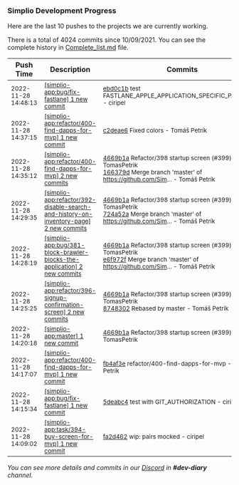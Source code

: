 
### Simplio Development Progress

Here are the last 10 pushes to the projects we are currently working.

There is a total of 4024 commits since 10/09/2021. You can see the complete history in
 [Complete_list.md](Complete_list.md) file.

| Push Time | Description | Commits |
| --- | --- | --- |
| <sub>2022-11-28 14:48:13</sub> | <sub>[[simplio-app:bug/fix\-fastlane] 1 new commit](https://github.com/SimplioOfficial/simplio-app/commit/ebd0c1b67495efdb06dd90ac9eb616bb2fff6eae)</sub> | <sub>[ebd0c1b](https://github.com/SimplioOfficial/simplio-app/commit/ebd0c1b67495efdb06dd90ac9eb616bb2fff6eae) test FASTLANE_APPLE_APPLICATION_SPECIFIC_PASSWORD - ciripel</sub> |
| <sub>2022-11-28 14:37:15</sub> | <sub>[[simplio-app:refactor/400\-find\-dapps\-for\-mvp] 1 new commit](https://github.com/SimplioOfficial/simplio-app/commit/c2deae60a3f8a7eb0d4568e5ebc457719e0e4126)</sub> | <sub>[c2deae6](https://github.com/SimplioOfficial/simplio-app/commit/c2deae60a3f8a7eb0d4568e5ebc457719e0e4126) Fixed colors - Tomáš Petrík</sub> |
| <sub>2022-11-28 14:35:12</sub> | <sub>[[simplio-app:refactor/400\-find\-dapps\-for\-mvp] 2 new commits](https://github.com/SimplioOfficial/simplio-app/compare/fb4af3e3685f...166379d6de4a)</sub> | <sub>[4669b1a](https://github.com/SimplioOfficial/simplio-app/commit/4669b1a2d1476925f33f74ba3c0b4634f4ba47bc) Refactor/398 startup screen (#399) - TomasPetrik<br>[166379d](https://github.com/SimplioOfficial/simplio-app/commit/166379d6de4add3057b2f5bf546f2b921d7e85a0) Merge branch 'master' of https://github.com/Sim... - Tomáš Petrík</sub> |
| <sub>2022-11-28 14:29:35</sub> | <sub>[[simplio-app:refactor/392\-disable\-search\-and\-history\-on\-inventory\-page] 2 new commits](https://github.com/SimplioOfficial/simplio-app/compare/9b1a2d80f57a...724a52a4bf41)</sub> | <sub>[4669b1a](https://github.com/SimplioOfficial/simplio-app/commit/4669b1a2d1476925f33f74ba3c0b4634f4ba47bc) Refactor/398 startup screen (#399) - TomasPetrik<br>[724a52a](https://github.com/SimplioOfficial/simplio-app/commit/724a52a4bf4134337433fd3f19bb67aa22f2b8dc) Merge branch 'master' of https://github.com/Sim... - Tomáš Petrík</sub> |
| <sub>2022-11-28 14:28:19</sub> | <sub>[[simplio-app:bug/381\-block\-brawler\-blocks\-the\-application] 2 new commits](https://github.com/SimplioOfficial/simplio-app/compare/9709ff3fdd62...e6f972f27084)</sub> | <sub>[4669b1a](https://github.com/SimplioOfficial/simplio-app/commit/4669b1a2d1476925f33f74ba3c0b4634f4ba47bc) Refactor/398 startup screen (#399) - TomasPetrik<br>[e6f972f](https://github.com/SimplioOfficial/simplio-app/commit/e6f972f27084138e7a8763f309e091fbba63bb17) Merge branch 'master' of https://github.com/Sim... - Tomáš Petrík</sub> |
| <sub>2022-11-28 14:25:25</sub> | <sub>[[simplio-app:refactor/396\-signup\-confirmation\-screen] 2 new commits](https://github.com/SimplioOfficial/simplio-app/compare/4f6a55304fb8...8748302e1e6b)</sub> | <sub>[4669b1a](https://github.com/SimplioOfficial/simplio-app/commit/4669b1a2d1476925f33f74ba3c0b4634f4ba47bc) Refactor/398 startup screen (#399) - TomasPetrik<br>[8748302](https://github.com/SimplioOfficial/simplio-app/commit/8748302e1e6b734670f1db6a3793e945eb17f902) Rebased by master - Tomáš Petrík</sub> |
| <sub>2022-11-28 14:20:18</sub> | <sub>[[simplio-app:master] 1 new commit](https://github.com/SimplioOfficial/simplio-app/commit/4669b1a2d1476925f33f74ba3c0b4634f4ba47bc)</sub> | <sub>[4669b1a](https://github.com/SimplioOfficial/simplio-app/commit/4669b1a2d1476925f33f74ba3c0b4634f4ba47bc) Refactor/398 startup screen (#399) - TomasPetrik</sub> |
| <sub>2022-11-28 14:17:07</sub> | <sub>[[simplio-app:refactor/400\-find\-dapps\-for\-mvp] 1 new commit](https://github.com/SimplioOfficial/simplio-app/commit/fb4af3e3685f845b747083f48318a7e45897d86a)</sub> | <sub>[fb4af3e](https://github.com/SimplioOfficial/simplio-app/commit/fb4af3e3685f845b747083f48318a7e45897d86a) refactor/400-find-dapps-for-mvp - Tomáš Petrík</sub> |
| <sub>2022-11-28 14:15:34</sub> | <sub>[[simplio-app:bug/fix\-fastlane] 1 new commit](https://github.com/SimplioOfficial/simplio-app/commit/5deabc44de264ccdea6fce5fba59af07b78ce967)</sub> | <sub>[5deabc4](https://github.com/SimplioOfficial/simplio-app/commit/5deabc44de264ccdea6fce5fba59af07b78ce967) test with GIT_AUTHORIZATION - ciripel</sub> |
| <sub>2022-11-28 14:09:02</sub> | <sub>[[simplio-app:task/394\-buy\-screen\-for\-mvp] 1 new commit](https://github.com/SimplioOfficial/simplio-app/commit/fa2d4623a4186fc90cdf6ab22a7cf61e5502c3d1)</sub> | <sub>[fa2d462](https://github.com/SimplioOfficial/simplio-app/commit/fa2d4623a4186fc90cdf6ab22a7cf61e5502c3d1) wip: pairs mocked - ciripel</sub> |

_You can see more details and commits in our [Discord](https://discord.gg/aKhjuwZmdP) in **#dev-diary** channel._
